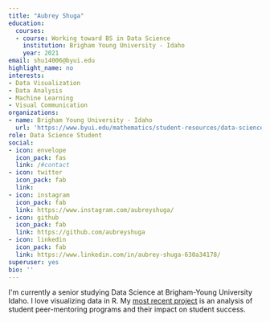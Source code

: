 ```yaml
---
title: "Aubrey Shuga"
education:
  courses:
  - course: Working toward BS in Data Science
    institution: Brigham Young University - Idaho
    year: 2021
email: shu14006@byui.edu
highlight_name: no
interests:
- Data Visualization
- Data Analysis
- Machine Learning
- Visual Communication
organizations:
- name: Brigham Young University - Idaho
  url: 'https://www.byui.edu/mathematics/student-resources/data-science'
role: Data Science Student
social:
- icon: envelope
  icon_pack: fas
  link: /#contact
- icon: twitter
  icon_pack: fab
  link: 
- icon: instagram
  icon_pack: fab
  link: https://www.instagram.com/aubreyshuga/
- icon: github
  icon_pack: fab
  link: https://github.com/aubreyshuga
- icon: linkedin
  icon_pack: fab
  link: https://www.linkedin.com/in/aubrey-shuga-630a34178/
superuser: yes
bio: ''
---
```


I'm currently a senior studying Data Science at Brigham-Young University Idaho. I love visualizing data in R. My [most recent project](https://aubreyshuga.netlify.app/category/senior-project/) is an analysis of student peer-mentoring programs and their impact on student success.

